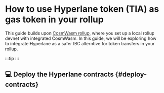 # How to use Hyperlane token (TIA) as gas token in your rollup

This guide builds upon [CosmWasm rollup](../tutorials/cosmwasm.md), where you set up a local rollup devnet with integrated CosmWasm. In this guide, we will be exploring how to integrate Hyperlane as a safer IBC alterntive for token transfers in your rollup.

<!-- markdownlint-disable MD033 -->
<script setup>
import Callout from '../.vitepress/components/callout.vue'
</script>

:::tip
<Callout />
:::

<!-- markdownlint-enable MD033 -->

## 💻 Deploy the Hyperlane contracts {#deploy-contracts}
